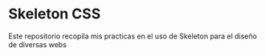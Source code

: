 # Skeleton CSS

Este repositorio recopila mis practicas en el uso de Skeleton para el diseño de diversas webs

##
